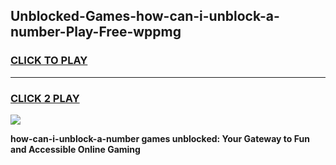 
## Unblocked-Games-how-can-i-unblock-a-number-Play-Free-wppmg
<h3>
<a href="https://premium76.site?title=how-can-i-unblock-a-number&ref=12A">CLICK TO PLAY</a></h3>
<hr>

<h3>
<a href="https://premium76.site?title=how-can-i-unblock-a-number&ref=12A">CLICK 2 PLAY</a>
  
</h3>

<a href="https://premium76.site?title=how-can-i-unblock-a-number&ref=12A"><img src="https://clearcache.store/games.png"></a>


**how-can-i-unblock-a-number games unblocked: Your Gateway to Fun and Accessible Online Gaming**
